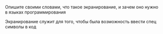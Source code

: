 Опишите своими словами, что такое экранирование, и зачем оно нужно в языках программирования

Экранирование служит для того, чтобы была возможность ввести спец символы в код
